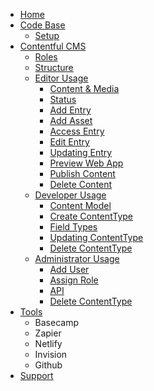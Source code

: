 - [Home](./Home)
- [Code Base](./Code-Base)
  - [Setup](./Setup)
- [Contentful CMS](./Contentful-CMS)
  - [Roles](./CMS-Roles)
  - [Structure](./CMS-Structure)
  - [Editor Usage](./CMS-Editor-Usage)
    - [Content & Media](./CMS-Content-&-Media)
    - [Status](./CMS-Status)
    - [Add Entry](./CMS-Add-Entry)
    - [Add Asset](./CMS-Add-Asset)
    - [Access Entry](./CMS-Access-Entry)
    - [Edit Entry](./CMS-Edit-Entry)
    - [Updating Entry](./CMS-Updating-Entry)
    - [Preview Web App](./CMS-Preview)
    - [Publish Content](./CMS-Publish-Content)
    - [Delete Content](./CMS-Delete-Entry)
  - [Developer Usage](./CMS-Developer-Usage)
    - [Content Model](./CMS-Content-Model)
    - [Create ContentType](./CMS-Create-ContentType)
    - [Field Types](./CMS-Field-Types)
    - [Updating ContentType](./CMS-Updating-ContentType)
    - [Delete ContentType](./CMS-Delete-ContentType)
  - [Administrator Usage](./CMS-Developer-Usage)
    - [Add User](./Add-User)
    - [Assign Role](./Assign-Role)
    - [API](./API)
    - [Delete ContentType](./CMS-Delete-ContentType)
- [Tools](./Tools)
  - Basecamp
  - Zapier
  - Netlify
  - Invision
  - Github
- [Support](./Support)
